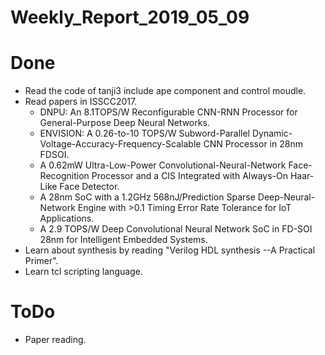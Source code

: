 Weekly_Report_2019_05_09
====

# Done

+ Read the code of tanji3 include ape component and control moudle.
+ Read papers in ISSCC2017.
	- DNPU: An 8.1TOPS/W Reconfigurable CNN-RNN Processor for General-Purpose Deep Neural Networks.
	- ENVISION: A 0.26-to-10 TOPS/W Subword-Parallel Dynamic-Voltage-Accuracy-Frequency-Scalable CNN Processor in 28nm FDSOI.
	- A 0.62mW Ultra-Low-Power Convolutional-Neural-Network Face-Recognition Processor and a CIS Integrated with Always-On Haar-Like Face Detector.
	- A 28nm SoC with a 1.2GHz 568nJ/Prediction Sparse Deep-Neural-Network Engine with >0.1 Timing Error Rate Tolerance for IoT Applications.
	- A 2.9 TOPS/W Deep Convolutional Neural Network SoC in FD-SOI 28nm for Intelligent Embedded Systems.
+ Learn about synthesis by reading "Verilog HDL synthesis --A Practical Primer".
+ Learn tcl scripting language.

# ToDo

+ Paper reading.

